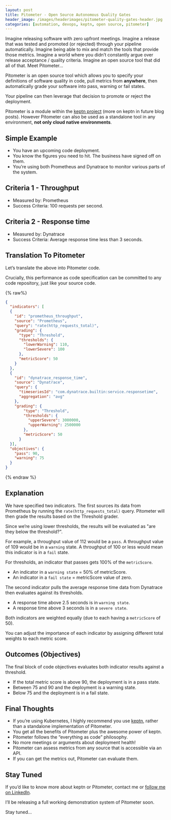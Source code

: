 ```yaml
---
layout: post
title: Pitometer - Open Source Autonomous Quality Gates
header_image: /images/headerimages/pitometer-quality-gates-header.jpg
categories: [automation, devops, keptn, open source, pitometer]
---
```


Imagine releasing software with zero upfront meetings. Imagine a release that was tested and promoted (or rejected) through your pipeline automatically. Imagine being able to mix and match the tools that provide those metrics. Imagine a world where you didn’t constantly argue over release acceptance / quality criteria. Imagine an open source tool that did all of that. Meet Pitometer...

Pitometer is an open source tool which allows you to specify your definitions of software quality in code, pull metrics from **anywhere**, then automatically grade your software into pass, warning or fail states.

Your pipeline can then leverage that decision to promote or reject the deployment.

Pitometer is a module within the [keptn project](https://keptn.sh/) (more on keptn in future blog posts). However Pitometer can also be used as a standalone tool in any environment, **not only cloud native environments**.

## Simple Example

- You have an upcoming code deployment.
- You know the figures you need to hit. The business have signed off on them.
- You’re using both Prometheus and Dynatrace to monitor various parts of the system.

## Criteria 1 - Throughput

- Measured by: Prometheus
- Success Criteria: 100 requests per second.

## Criteria 2 - Response time

- Measured by: Dynatrace
- Success Criteria: Average response time less than 3 seconds.

## Translation To Pitometer

Let’s translate the above into Pitometer code.

Crucially, this performance as code specification can be committed to any code repository, just like your source code.

{% raw%}
```json
{
  "indicators": [
  {
    "id": "prometheus_throughput",
    "source": "Prometheus",
    "query": "rate(http_requests_total)",
    "grading": {
      "type": "Threshold",
      "thresholds": {
        "lowerWarning": 110,
        "lowerSevere": 100
      },
      "metricScore": 50
    }
  },
  {
    "id": "dynatrace_response_time",
    "source": "Dynatrace",
    "query": {
      "timeseriesId": "com.dynatrace.builtin:service.responsetime",
      "aggregation": "avg"
    },
    "grading": {
        "type": "Threshold",
        "thresholds": {
          "upperSevere": 3000000,
          "upperWarning": 2500000
        },
        "metricScore": 50
      }
  }],
  "objectives": {
    "pass": 90,
    "warning": 75
  }
}
```
{% endraw %}

## Explanation

We have specified two indicators. The first sources its data from Prometheus by running the `rate(http_requests_total)` query. Pitometer will then grade the results based on the Threshold grader.

Since we’re using lower thresholds, the results will be evaluated as "are they below the threshold?".

For example, a throughput value of 112 would be a `pass`. A throughput value of 109 would be in a `warning` state. A throughput of 100 or less would mean this indicator is in a `fail` state.

For thresholds, an indicator that passes gets 100% of the `metricScore`.

- An indicator in a `warning state` = 50% of metricScore.
- An indicator in a `fail state` = metricScore value of zero.

The second indicator pulls the average response time data from Dynatrace then evaluates against its thresholds.

- A response time above 2.5 seconds is in `warning state`.
- A response time above 3 seconds is in a `severe state`.

Both indicators are weighted equally (due to each having a `metricScore` of 50).

You can adjust the importance of each indicator by assigning different total weights to each metric score.

## Outcomes (Objectives)

The final block of code objectives evaluates both indicator results against a threshold.

- If the total metric score is above 90, the deployment is in a pass state.
- Between 75 and 90 and the deployment is a warning state.
- Below 75 and the deployment is in a fail state.

## Final Thoughts

- If you’re using Kubernetes, I highly recommend you use [keptn](https://keptn.sh), rather than a standalone implementation of Pitometer.
- You get all the benefits of Pitometer plus the awesome power of keptn.
- Pitometer follows the “everything as code” philosophy.
- No more meetings or arguments about deployment health!
- Pitometer can assess metrics from any source that is accessible via an API.
- If you can get the metrics out, Pitometer can evaluate them.

## Stay Tuned

If you’d like to know more about keptn or Pitometer, contact me or [follow me on LinkedIn](https://www.linkedin.com/in/agardner1/).

I’ll be releasing a full working demonstration system of Pitometer soon.

Stay tuned...
